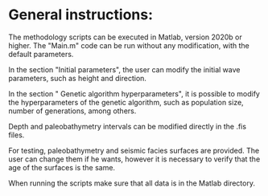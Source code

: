# General instructions:

The methodology scripts can be executed in Matlab, version 2020b or higher. The "Main.m" code can be run without any modification, with the default parameters.

In the section "Initial parameters", the user can modify the initial wave parameters, such as height and direction.

In the section " Genetic algorithm hyperparameters", it is possible to modify the hyperparameters of the genetic algorithm, such as population size, number of generations, among others.

Depth and paleobathymetry intervals can be modified directly in the .fis files.

For testing, paleobathymetry and seismic facies surfaces are provided. The user can change them if he wants, however it is necessary to verify that the age of the surfaces is the same.

When running the scripts make sure that all data is in the Matlab directory.
